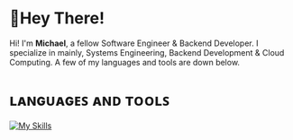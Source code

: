 # 👋Hey There!
Hi! I'm **Michael**, a fellow Software Engineer & Backend Developer. I specialize in mainly, Systems Engineering, Backend Development & Cloud Computing. A few of my languages and tools are down below.

# ʟᴀɴɢᴜᴀɢᴇꜱ ᴀɴᴅ ᴛᴏᴏʟꜱ
[![My Skills](https://skillicons.dev/icons?i=java,python,ts,mysql,idea,vscode,visualstudio,aws,gcp)](https://skillicons.dev)
